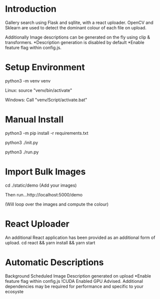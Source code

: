 # Introduction
Gallery search using Flask and sqllite, with a react uploader. OpenCV and Sklearn are used to detect the dominant colour of each file on upload. 

Additionally Image descriptions can be generated on the fly using clip & transformers. *Description generation is disabled by default *Enable feature flag within config.js.

# Setup Environment
python3 -m venv venv

Linux: source "venv/bin/activate" 

Windows: Call "venv/Script/activate.bat"


# Manual Install 
python3 -m pip install -r requirements.txt

python3 ./init.py

python3 ./run.py

# Import Bulk Images
cd ./static/demo
(Add your images)

Then run...http://localhost:5000/demo

(Will loop over the images and compute the colour)

# React Uploader
An additional React application has been provided as an additional form of upload.
cd react && yarn install && yarn start

# Automatic Descriptions 
Background Scheduled Image Description generated on upload *Enable feature flag within config.js 
!CUDA Enabled GPU Advised. Additional dependencies may be required for performance and specific to your ecosyste

